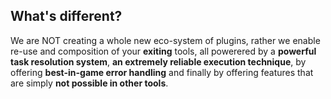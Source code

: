 

## What's different?

We are NOT creating a whole new eco-system of plugins, rather we enable re-use and composition
of your **exiting** tools,
all powerered by a **powerful task resolution system**, **an extremely reliable execution
technique**,
by offering **best-in-game error handling** and finally by offering features that are simply
**not possible in other tools**.
